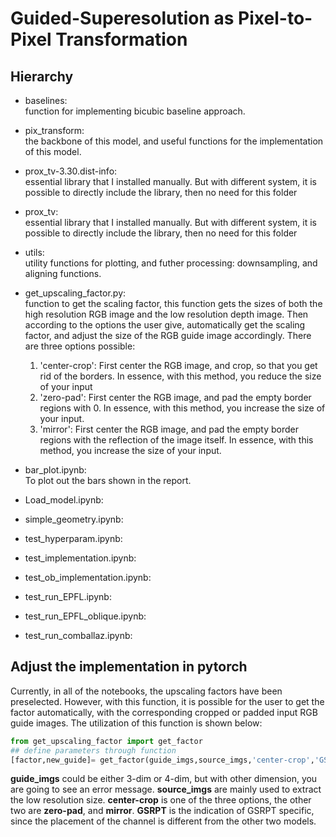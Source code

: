 # Guided-Superesolution as Pixel-to-Pixel Transformation

## Hierarchy
- baselines: <br>
  function for implementing bicubic baseline approach.
- pix_transform: <br>
  the backbone of this model, and useful functions for the implementation of this model.
- prox_tv-3.30.dist-info: <br>
  essential library that I installed manually. But with different system, it is possible to directly include the library, then no need for this folder
- prox_tv: <br>
  essential library that I installed manually. But with different system, it is possible to directly include the library, then no need for this folder
- utils: <br>
  utility functions for plotting, and futher processing: downsampling, and aligning functions.


- get_upscaling_factor.py: <br>
  function to get the scaling factor, this function gets the sizes of both the high resolution RGB image and the low resolution depth image. Then according to the options the user give, automatically get the scaling factor, and adjust the size of the RGB guide image accordingly. There are three options possible: 
  1. 'center-crop': First center the RGB image, and crop, so that you get rid of the borders. In essence, with this method, you reduce the size of your input
  2. 'zero-pad': First center the RGB image, and pad the empty border regions with 0. In essence, with this method, you increase the size of your input.
  3. 'mirror': First center the RGB image, and pad the empty border regions with the reflection of the image itself. In essence, with this method, you increase the size of your input.
- bar_plot.ipynb: <br>
  To plot out the bars shown in the report.
- Load_model.ipynb: <br>
  
- simple_geometry.ipynb: <br>
  
- test_hyperparam.ipynb: <br>
  
- test_implementation.ipynb: <br>
  
- test_ob_implementation.ipynb: <br>
  
- test_run_EPFL.ipynb: <br>
  
- test_run_EPFL_oblique.ipynb: <br>
  
- test_run_comballaz.ipynb: <br>
  



## Adjust the implementation in pytorch
Currently, in all of the notebooks, the upscaling factors have been preselected. However, with this function, it is possible for the user to get the factor automatically, with the corresponding cropped or padded input RGB guide images. The utilization of this function is shown below:

```python
from get_upscaling_factor import get_factor
## define parameters through function
[factor,new_guide]= get_factor(guide_imgs,source_imgs,'center-crop','GSRPT')
```
__guide_imgs__ could be either 3-dim or 4-dim, but with other dimension, you are going to see an error message.
__source_imgs__ are mainly used to extract the low resolution size.
__center-crop__ is one of the three options, the other two are __zero-pad__, and __mirror__.
__GSRPT__ is the indication of GSRPT specific, since the placement of the channel is different from the other two models.

